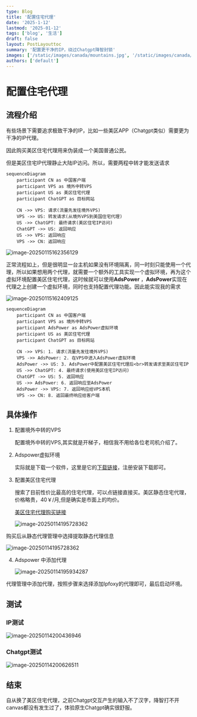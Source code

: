```yaml
---
type: Blog
title: '配置住宅代理'
date: '2025-1-12'
lastmod: '2025-01-12'
tags: ['blog', '生活']
draft: false
layout: PostLayouttoc
summary: '配置更干净的IP，绕过Chatgpt降智封锁'
images: ['/static/images/canada/mountains.jpg', '/static/images/canada/toronto.jpg']
authors: ['default']
---
```


# 配置住宅代理

## 流程介绍

有些场景下需要追求极致干净的IP，比如一些美区APP（Chatgpt类似）需要更为干净的IP代理。

因此购买美区住宅代理用来伪装成一个美国普通公民。

但是美区住宅IP代理静止大陆IP访问。所以，需要两程中转才能发送请求

```mermaid
sequenceDiagram
    participant CN as 中国客户端
    participant VPS as 境外中转VPS
    participant US as 美区住宅代理
    participant ChatGPT as 目标网站

    CN ->> VPS: 请求(流量先发往境外VPS)
    VPS ->> US: 转发请求(从境外VPS到美国住宅代理)
    US ->> ChatGPT: 最终请求(美区住宅IP访问)
    ChatGPT ->> US: 返回响应
    US ->> VPS: 返回响应
    VPS ->> CN: 返回响应

```

![image-20250115162356129](https://yyhimage.oss-cn-shanghai.aliyuncs.com/img/image-20250115162356129.png)

正常流程如上，但是很明显一台主机如果没有环境隔离，同一时刻只能使用一个代理，所以如果想用两个代理，就需要一个额外的工具实现一个虚拟环境，再为这个虚拟环境配置美区住宅代理，这时候就可以使用**AdsPower** ，**AdsPower**实现在代理之上创建一个虚拟环境，同时也支持配置代理功能。因此能实现我的需求

![image-20250115162409125](https://yyhimage.oss-cn-shanghai.aliyuncs.com/img/image-20250115162409125.png)

```mermaid
sequenceDiagram
    participant CN as 中国客户端
    participant VPS as 境外中转VPS
    participant AdsPower as AdsPower虚拟环境
    participant US as 美区住宅代理
    participant ChatGPT as 目标网站

    CN ->> VPS: 1. 请求(流量先发往境外VPS)
    VPS ->> AdsPower: 2. 在VPS中进入AdsPower虚拟环境
    AdsPower ->> US: 3. AdsPower中配置美区住宅代理后<br>转发请求至美区住宅IP
    US ->> ChatGPT: 4. 最终请求(使用美区住宅IP访问)
    ChatGPT ->> US: 5. 返回响应
    US ->> AdsPower: 6. 返回响应至AdsPower
    AdsPower ->> VPS: 7. 返回响应给VPS本机
    VPS ->> CN: 8. 返回最终响应给客户端

```

## 具体操作

1. 配置境外中转的VPS

   配置境外中转的VPS,其实就是开梯子，相信我不用给各位老司机介绍了。

2. Adspower虚拟环境

   实际就是下载一个软件，这里是它的[下载链接](https://share.adspower.net/ZdMfcK)，注册安装下载即可。

3. 配置美区住宅代理

   搜索了目前性价比最高的住宅代理，可以点链接直接买。美区静态住宅代理，价格略贵，40￥/月,但是确实是市面上的均价。

   [美区住宅代理购买链接](https://referral.ipfoxy.com/Vz8Ju8)

   ![image-20250114195728362](https://yyhimage.oss-cn-shanghai.aliyuncs.com/img/image-20250114195728362.png)

购买后从静态代理管理中选择提取静态代理信息

![image-20250114195728362](https://yyhimage.oss-cn-shanghai.aliyuncs.com/img/image-20250114195728362.png)

4. Adspower 中添加代理

   ![image-20250114195934287](https://yyhimage.oss-cn-shanghai.aliyuncs.com/img/image-20250114195934287.png)

代理管理中添加代理，按照步骤来选择添加Ipfoxy的代理即可，最后启动环境。

## 测试

### IP测试

![image-20250114200436946](https://yyhimage.oss-cn-shanghai.aliyuncs.com/img/image-20250114200436946.png)

### Chatgpt测试

![image-20250114200626511](https://yyhimage.oss-cn-shanghai.aliyuncs.com/img/image-20250114200626511.png)

## 结束

自从换了美区住宅代理，之前Chatgpt交互产生的输入不了汉字，降智打不开canvas都没有发生过了，体验原生Chatgpt确实很舒服。

